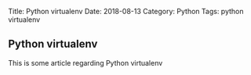 Title: Python virtualenv
Date: 2018-08-13
Category: Python
Tags: python virtualenv

## Python virtualenv

This is some article regarding Python virtualenv
